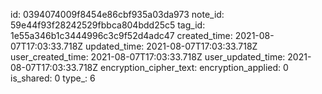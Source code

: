 id: 0394074009f8454e86cbf935a03da973
note_id: 59e44f93f28242529fbbca804bdd25c5
tag_id: 1e55a346b1c3444996c3c9f52d4adc47
created_time: 2021-08-07T17:03:33.718Z
updated_time: 2021-08-07T17:03:33.718Z
user_created_time: 2021-08-07T17:03:33.718Z
user_updated_time: 2021-08-07T17:03:33.718Z
encryption_cipher_text: 
encryption_applied: 0
is_shared: 0
type_: 6